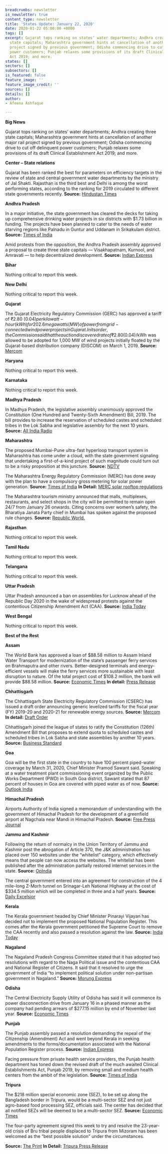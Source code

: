 ```yaml
---
breadcrumbs: newsletter
is_newsletter: true
content_type: newsletter
title: 'States Update: January 22, 2020'
date: 2020-01-22 05:00:00 +0000
tags: []
excerpt: Gujarat tops ranking on states’ water departments; Andhra creating three
  state capitals; Maharashtra government hints at cancellation of another major rail
  project signed by previous government; Odisha commencing drive to cut off delinquent
  power customers; Punjab relaxes some provisions of its draft Clinical Establishment
  Act 2019; and more.
states: []
sectors: []
subsectors: []
is_featured: false
feature_image: ''
feature_image_credit: ''
sources: []
details: []
author:
- Afeena Ashfaque

---
```

**Big News**

Gujarat tops ranking on states’ water departments; Andhra creating three state capitals; Maharashtra government hints at cancellation of another major rail project signed by previous government; Odisha commencing drive to cut off delinquent power customers; Punjab relaxes some provisions of its draft Clinical Establishment Act 2019; and more.

**Center – State relations**

Gujarat has been ranked the best for parameters on efficiency targets in the review of state and central government water departments by the ministry of Jal Shakti. Rajasthan is the third best and Delhi is among the worst performing states, according to the ranking for 2019 circulated to different state governments recently. **Source:** [Hindustan Times](https://www.hindustantimes.com/india-news/gujarat-ranked-top-for-water-efficiency-delhi-among-worst-performing-states/story-w7Vue9GVl1qg9Tl0wD3dMM.html)

**Andhra Pradesh**

In a major initiative, the state government has cleared the decks for taking up comprehensive drinking water projects in six districts with $1.73 billion in funding. The projects have been planned to cater to the needs of water starving regions like Palnadu in Guntur and Uddanam in Srikakulam district. **Source:** [Times of India](https://timesofindia.indiatimes.com/city/vijayawada/govt-plans-drinking-water-projects-in-six-districts-with-rs-12308-crore/articleshowprint/73310235.cms)

Amid protests from the opposition, the Andhra Pradesh assembly approved a proposal to create three state capitals — Visakhapatnam, Kurnool, and Amravati — to help decentralized development. **Source:** [Indian Express](https://indianexpress.com/article/india/andhra-pradesh-cabinet-meeting-capital-shift-tdp-jagan-reddy-6225546/)

**Bihar**

Nothing critical to report this week.

**New Delhi**

Nothing critical to report this week.

**Gujarat**

The Gujarat Electricity Regulatory Commission (GERC) has approved a tariff of ₹2.80 ($0.04) per kilowatt-hour (kWh) for 202.6 megawatts (MW) of power from grid-connected wind power projects in Gujarat. In its order, the Commission said that the auction discovered rate of ₹2.80 ($0.04)/kWh was allowed to be adopted for 1,000 MW of wind projects initially floated by the Gujarat-based distribution company (DISCOM) on March 1, 2019. **Source:** [Mercom](https://mercomindia.com/gujarat-commission-approves-tariff-wind-projects/)

**Haryana**

Nothing critical to report this week.

**Karnataka**

Nothing critical to report this week.

**Madhya Pradesh**

In Madhya Pradesh, the legislative assembly unanimously approved the Constitution (One Hundred and Twenty-Sixth Amendment) Bill, 2019. The bill provides to increase the reservation of scheduled castes and scheduled tribes in the Lok Sabha and legislative assembly for the next 10 years. **Source:** [All India Radio](http://www.newsonair.com/News?title=Madhya-Pradesh-Assembly-unanimously-approves-Constitution-(126th-Amendment)-Bill%2C-2019&id=378919)

**Maharashtra**

The proposed Mumbai-Pune ultra-fast hyperloop transport system in Maharashtra has come under a cloud, with the state government signaling that undertaking a first-of-a-kind project of such magnitude could turn out to be a risky proposition at this juncture. **Source:** [NDTV](https://www.ndtv.com/india-news/mumbai-pune-hyperloop-project-maharashtra-government-says-try-someplace-else-first-2165731)

The Maharashtra Energy Regulatory Commission (MERC) has done away with the plan to have a compulsory gross metering for solar power generation. **Source:** [Times of India](https://timesofindia.indiatimes.com/city/aurangabad/merc-withdraws-compulsory-gross-metering-for-solar-power/articleshowprint/73257641.cms) **In Detail:** [MERC solar rooftop regulations](https://www.mahadiscom.in/wp-content/uploads/2020/01/41.-30.12.2019-Grid-Interactive-RRE-Regulations2019-English.pdf)

The Maharashtra tourism ministry announced that malls, multiplexes, restaurants, and select shops in the city will be permitted to remain open 24/7 from January 26 onwards. Citing concerns over women’s safety, the Bharatiya Janata Party chief in Mumbai has spoken against the proposed rule changes. **Source:** [Republic World.](https://www.republicworld.com/india-news/politics/bjp-opposes-thackerays-24x7-mumbai-plan-citing-women-security-issues.html)

**Rajasthan**

Nothing critical to report this week.

**Tamil Nadu**

Nothing critical to report this week.

**Telangana**

Nothing critical to report this week.

**Uttar Pradesh**

Uttar Pradesh announced a ban on assemblies for Lucknow ahead of the Republic Day 2020 in the wake of widespread protests against the contentious Citizenship Amendment Act (CAA). **Source:** [India Today](https://www.indiatoday.in/india/story/anti-caa-stir-continues-uttar-pradesh-section-144-imposed-lucknow-ahead-republic-day-1638163-2020-01-19)

**West Bengal**

Nothing critical to report this week.

**Best of the Rest**

**Assam**

The World Bank has approved a loan of $88.58 million to Assam Inland Water Transport for modernization of the state’s passenger ferry services on Brahmaputra and other rivers. Better-designed terminals and energy-efficient vessels will make the ferry services more sustainable with least disruption to nature. Of the total project cost of $108.2 million, the bank will provide $88.58 million. **Source:** [Economic Times](https://economictimes.indiatimes.com/news/economy/finance/world-bank-approves-rs-630-crore-loan-to-assam-inland-water-transport/articleshow/73338093.cms) **In detail:** [Press Release](http://www.worldbank.org/en/news/press-release/2020/01/16/world-bank-help-modernize-waterways-assam)

**Chhattisgarh**

The Chhattisgarh State Electricity Regulatory Commission (CSERC) has issued a draft order announcing generic levelized tariffs for the fiscal year (FY) 2019-20 and 2020-21 for renewable energy sources. **Source:** [Mercom](https://mercomindia.com/chhattisgarh-sets-tariffs-renewable-projects/) **In detail:** [Draft Order](http://www.cserc.gov.in/pdf/P%20No.%2001%20of%202020/Draft_order_01_of_2020.pdf)

Chhattisgarh joined the league of states to ratify the Constitution (126th) Amendment Bill that proposes to extend quota to scheduled castes and scheduled tribes in Lok Sabha and state assemblies by another 10 years. **Source:** [Business Standard](https://www.business-standard.com/article/current-affairs/chhattisgarh-assembly-ratifies-bill-to-extend-sc-st-quota-for-10-years-120011601222_1.html)

**Goa**

Goa will be the first state in the country to have 100 percent piped-water coverage by March 31, 2020, Chief Minister Pramod Sawant said. Speaking at a water treatment plant commissioning event organized by the Public Works Department (PWD) in South Goa district, Sawant stated that 87 percent of houses in Goa are covered with piped water as of now. **Source:** [Outlook India](https://www.outlookindia.com/newsscroll/100-per-cent-piped-water-in-goa-by-march-31-cm/1711092)

**Himachal Pradesh**

Airports Authority of India signed a memorandum of understanding with the government of Himachal Pradesh for the development of a greenfield airport at Nagchala near Mandi in Himachal Pradesh. **Source:** [Free Press Journal](https://www.freepressjournal.in/corporate-corner/airports-authority-of-india/aai-signs-an-mou-with-govt-of-himachal-pradesh-for-a-greenfield-airport-at-nagchala)

**Jammu and Kashmir**

Following the return of normalcy in the Union Territory of Jammu and Kashmir post the abrogation of Article 370, the J&K administration has placed over 150 websites under the “whitelist” category, which effectively means that people can now access the websites. The whitelist has been published after the administration partially restored internet services in the state. **Source:** [OpIndia](https://www.opindia.com/2020/01/jammu-and-kashmir-administration-releases-list-of-153-whitelisted-websites-after-broadband-and-2g-mobile-internet-was-restored/)

The central government entered into an agreement for construction of the 4 mile-long Z-Morh tunnel on Srinagar-Leh National Highway at the cost of $334.5 million which will be completed in three and a half years. **Source:** [Daily Excelsior](https://www.dailyexcelsior.com/centre-approves-rs-2378-cr-z-morh-tunnel-on-sgr-leh-nh/)

**Kerala**

The Kerala government headed by Chief Minister Pinarayi Vijayan has decided not to implement the proposed National Population Register. This comes after the Kerala government petitioned the Supreme Court to remove the CAA recently and also passed a resolution against the law. **Source:** [India Today](https://www.indiatoday.in/india/story/kerala-govt-now-decides-to-not-implement-npr-1638390-2020-01-20)

**Nagaland**

The Nagaland Pradesh Congress Committee stated that it has adopted two resolutions with regard to the Naga Political issue and the contentious CAA and National Register of Citizens. It said that it resolved to urge the government of India “to implement political solution under non-partisan government in Nagaland.” **Source:** [Morung Express](http://morungexpress.com/nagaland-cong-adopts-resolutions-political-talks-and-caa-nrc)

**Odisha**

The Central Electricity Supply Utility of Odisha has said it will commence its power disconnection drive from January 16 in a phased manner as the company had pending arrears of $277.15 million by end of November last year. **Source:** [Economic Times](https://economictimes.indiatimes.com/industry/energy/power/cesu-to-start-power-disconnection-drive-in-9-odisha-districts-from-thursday/articleshow/73269521.cms)

**Punjab**

The Punjab assembly passed a resolution demanding the repeal of the Citizenship (Amendment) Act and went beyond Kerala in seeking amendments to the forms/documentation associated with the National Population Register process. **Source:** [Indian Express](https://indianexpress.com/article/india/punjab-assembly-goes-a-step-beyond-kerala-scrap-caa-change-npr-forms-6222205/)

Facing pressure from private health service providers, the Punjab health department has toned down the revised draft of the much awaited Clinical Establishments Act, Punjab 2019, by removing small and medium health centers from the ambit of the legislation. **Source:** [Times of India](https://timesofindia.indiatimes.com/city/chandigarh/punjab-government-blinks-on-law-for-regulating-health-facilities-tones-down-draft/articleshow/73294458.cms)

**Tripura**

The $218 million special economic zone (SEZ), to be set up along the Bangladesh border in Tripura, would be a multi-sector SEZ and not just agro-based food processing SEZ, officials said. The center has decided that all notified SEZs will be deemed to be a multi-sector SEZ. **Source:** [Economic Times](https://economictimes.indiatimes.com/news/economy/policy/tripura-sez-along-bangladesh-to-be-multi-sector-one/articleshow/73356790.cms)

The four-party agreement signed this week to try and resolve the 23-year-old crisis of Bru tribal people displaced to Tripura from Mizoram has been welcomed as the “best possible solution” under the circumstances.

**Source:** [The Print](https://theprint.in/india/bru-settlement-in-tripura-best-solution-as-community-claims-ethnic-cleansing-by-mizos/351620/) **In Detail:** [Tripura Press Release](https://tripura.gov.in/press_release)
